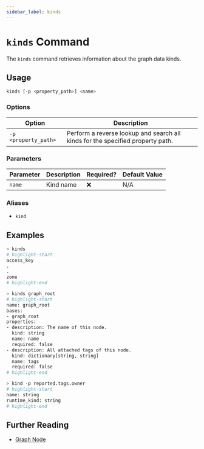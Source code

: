 ```yaml
---
sidebar_label: kinds
---
```


# `kinds` Command

The `kinds` command retrieves information about the graph data kinds.

## Usage

```bash
kinds [-p <property_path>] <name>
```

### Options

| Option               | Description                                                                    |
| -------------------- | ------------------------------------------------------------------------------ |
| `-p <property_path>` | Perform a reverse lookup and search all kinds for the specified property path. |

### Parameters

| Parameter | Description | Required? | Default Value |
| --------- | ----------- | --------- | ------------- |
| `name`    | Kind name   | ❌        | N/A           |

### Aliases

- `kind`

## Examples

```bash title="Show all available kinds"
> kinds
# highlight-start
​access_key
​.
​.
​zone
# highlight-end
```

```bash title="Show details about a specific kind"
> kinds graph_root
# highlight-start
​name: graph_root
​bases:
​- graph_root
​properties:
​- description: The name of this node.
​  kind: string
​  name: name
​  required: false
​- description: All attached tags of this node.
​  kind: dictionary[string, string]
​  name: tags
​  required: false
# highlight-end
```

```bash title="Look up the type of the given property path in the model"
> kind -p reported.tags.owner
# highlight-start
​name: string
​runtime_kind: string
# highlight-end
```

## Further Reading

- [Graph Node](../../../concepts/graph/node.md#kind)

